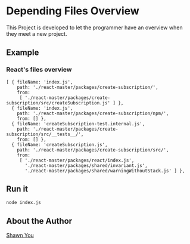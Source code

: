 # Depending Files Overview 
This Project is developed to let the programmer have an overview when they meet a new project.

## Example
### React's files overview
```
[ { fileName: 'index.js',
    path: './react-master/packages/create-subscription/',
    from:
     [ './react-master/packages/create-subscription/src/createSubscription.js' ] },
  { fileName: 'index.js',
    path: './react-master/packages/create-subscription/npm/',
    from: [] },
  { fileName: 'createSubscription-test.internal.js',
    path: './react-master/packages/create-subscription/src/__tests__/',
    from: [] },
  { fileName: 'createSubscription.js',
    path: './react-master/packages/create-subscription/src/',
    from:
     [ './react-master/packages/react/index.js',
       './react-master/packages/shared/invariant.js',
       './react-master/packages/shared/warningWithoutStack.js' ] },
```

## Run it
`node index.js`

## About the Author
[Shawn You](https://youshaohua.com)
